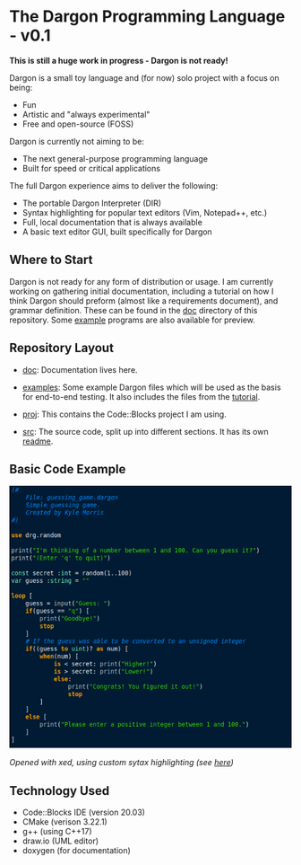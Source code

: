 # The Dargon Programming Language - v0.1

**This is still a huge work in progress - Dargon is not ready!**

Dargon is a small toy language and (for now) solo project with a focus on being:

- Fun
- Artistic and "always experimental"
- Free and open-source (FOSS)

Dargon is currently not aiming to be:

- The next general-purpose programming language
- Built for speed or critical applications

The full Dargon experience aims to deliver the following:

- The portable Dargon Interpreter (DIR)
- Syntax highlighting for popular text editors (Vim, Notepad++, etc.)
- Full, local documentation that is always available
- A basic text editor GUI, built specifically for Dargon

## Where to Start

Dargon is not ready for any form of distribution or usage. I am currently working on gathering initial documentation, including a tutorial on how I think Dargon should preform (almost like a requirements document), and grammar definition. These can be found in the [doc](doc) directory of this repository. Some [example](examples) programs are also available for preview.

## Repository Layout

- [doc](doc): Documentation lives here.

- [examples](examples): Some example Dargon files which will be used as the basis for end-to-end testing. It also includes the files from the [tutorial](examples/tutorial).

- [proj](proj): This contains the Code::Blocks project I am using.

- [src](src): The source code, split up into different sections. It has its own [readme](src/README.md).

## Basic Code Example

![](res/img/main_example.png)

*Opened with xed, using custom sytax highlighting (see [here](res/text_highlighting))*

## Technology Used

- Code::Blocks IDE (version 20.03)
- CMake (verison 3.22.1)
- g++ (using C++17)
- draw.io (UML editor)
- doxygen (for documentation)
